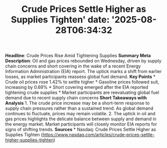 ﻿---
title: "Crude Prices Settle Higher as Supplies Tighten'
date: '2025-08-28T06:34:32"
category: "Markets"
summary: ""
slug: "crude prices settle higher as supplies tighten"
source_urls:
  - "https://www.nasdaq.com/articles/crude-prices-settle-higher-supplies-tighten"
seo:
  title: "Crude Prices Settle Higher as Supplies Tighten | Hash n Hedge'
  description: '"
  keywords: ["news", "markets", "brief"]
---
**Headline**: Crude Prices Rise Amid Tightening Supplies  **Summary Meta Description**: Oil and gas prices rebounded on Wednesday, driven by supply chain concerns and short covering in the wake of a recent Energy Information Administration (EIA) report. The uptick marks a shift from earlier losses, as market participants reassess global fuel demand.  **Key Points**  * Crude oil prices rose 1.42% to settle higher * Gasoline prices followed suit, increasing by 0.69% * Short covering emerged after the EIA reported tightening crude supplies * Market participants are reevaluating global fuel demand due to recent supply chain concerns  **Short Takeaways with Analysis**  1. The crude price increase may be a short-term response to supply chain pressures rather than a sustained trend. As global demand continues to fluctuate, prices may remain volatile. 2. The uptick in oil and gas prices highlights the delicate balance between supply and demand in the energy market. Market participants will closely monitor EIA reports for signs of shifting trends.  **Sources**  * Nasdaq: Crude Prices Settle Higher as Supplies Tighten (https://www.nasdaq.com/articles/crude-prices-settle-higher-supplies-tighten) 
